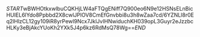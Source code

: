 $START$wBWHOtkxwlbuCQKHjLW4aFTQgENiff7Q900eo6N9e12HSNsELnBicHUIEL6lYdo8Ppbbd2X8cwlJPlOV8CmEfGnvbbi8u3h8wZaa7cd/6YZNLl8r0Eq2lHlzCL12gy109iR8yrPewI9Ncx7JklJvIHNwiduchKH039opL3Guyr2eJzzbcHLKy3eBjAkcYUoKh2YXk5J4p6kz6RdMsQ78Wg==$END$